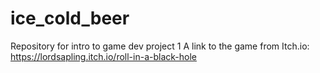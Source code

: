 # ice_cold_beer
Repository for intro to game dev project 1
A link to the game from Itch.io: https://lordsapling.itch.io/roll-in-a-black-hole
